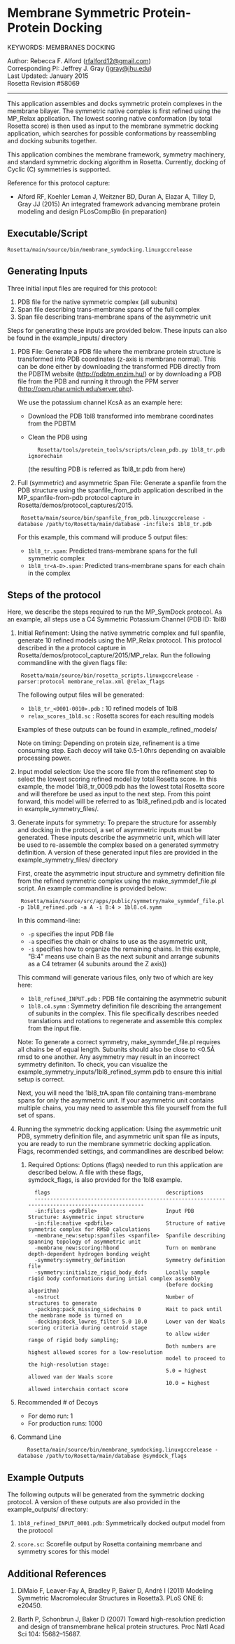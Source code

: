 Membrane Symmetric Protein-Protein Docking
==========================================

KEYWORDS: MEMBRANES DOCKING

Author: Rebecca F. Alford (rfalford12@gmail.com)  
Corresponding PI: Jeffrey J. Gray (jgray@jhu.edu)  
Last Updated: January 2015  
Rosetta Revision #58069 

---

This application assembles and docks symmetric protein complexes in the membrane
bilayer. The symmetric native complex is first refined using the MP_Relax
application. The lowest scoring native conformation (by total Rosetta score) is
then used as input to the membrane symmetric docking application, which searches
for possible conformations by reassembling and docking subunits together. 

This application combines the membrane framework, symmetry machinery, and standard
symmetric docking algorithm in Rosetta. Currently, docking of Cyclic (C) symmetries is
supported. 

Reference for this protocol capture:
* Alford RF, Koehler Leman J, Weitzner BD, Duran A, Elazar A, Tilley D, Gray JJ 
  (2015) An integrated framework advancing membrane protein modeling and design 
  PLosCompBio (in preparation) 

## Executable/Script ##

    Rosetta/main/source/bin/membrane_symdocking.linuxgccrelease

## Generating Inputs ##

Three initial input files are required for this protocol: 

1. PDB file for the native symmetric complex (all subunits)
2. Span file describing trans-membrane spans of the full complex
3. Span file describing trans-membrane spans of the asymmetric unit

Steps for generating these inputs are provided below. These inputs can also be found 
in the example_inputs/ directory

1. PDB File: Generate a PDB file where the membrane protein structure is transformed 
   into PDB coordinates (z-axis is membrane normal). This can be done 
   either by downloading the transformed PDB directly from the PDBTM website 
   (http://pdbtm.enzim.hu/) or by downloading a PDB file from the PDB and running
   it through the PPM server (http://opm.phar.umich.edu/server.php).

   We use the potassium channel KcsA as an example here: 
   * Download the PDB 1bl8 transformed into membrane coordinates from the PDBTM
   * Clean the PDB using 

            Rosetta/tools/protein_tools/scripts/clean_pdb.py 1bl8_tr.pdb ignorechain

     (the resulting PDB is referred as 1bl8_tr.pdb from here)

2. Full (symmetric) and asymmetric Span File: Generate a spanfile from the PDB structure using
   the spanfile_from_pdb application described in the MP_spanfile-from-pdb protocol
   capture in Rosetta/demos/protocol_captures/2015. 

        Rosetta/main/source/bin/spanfile_from_pdb.linuxgccrelease -database /path/to/Rosetta/main/database -in:file:s 1bl8_tr.pdb

   For this example, this command will produce 5 output files: 
   * `1bl8_tr.span`: Predicted trans-membrane spans for the full symmetric complex
   * `1bl8_tr<A-D>.span`: Predicted trans-membrane spans for each chain in the complex

## Steps of the protocol ##

Here, we describe the steps required to run the MP_SymDock protocol. As an example, all steps 
use a C4 Symmetric Potassium Channel (PDB ID: 1bl8) 

1. Initial Refinement: Using the native symmetric complex and full spanfile, generate 
   10 refined models using the MP_Relax protocol. This protocol described in the 
   a protocol capture in Rosetta/demos/protocol_capture/2015/MP_relax. Run the following
   commandline with the given flags file: 

        Rosetta/main/source/bin/rosetta_scripts.linuxgccrelease -parser:protocol membrane_relax.xml @relax_flags

   The following output files will be generated: 
   * `1bl8_tr_<0001-0010>.pdb`    : 10 refined models of 1bl8
   * `relax_scores_1bl8.sc`       : Rosetta scores for each resulting models

   Examples of these outputs can be found in example_refined_models/

   Note on timing: Depending on protein size, refinement is a time consuming step. 
   Each decoy will take 0.5-1.0hrs depending on avaialble processing power. 

2. Input model selection: Use the score file from the refinement step to select the lowest scoring
   refined model by total Rosetta score. In this example, the model 1bl8_tr_0009.pdb has the lowest
   total Rosetta score and will therefore be used as input to the next step. From this point forward, 
   this model will be referred to as 1bl8_refined.pdb and is located in example_symmetry_files/. 

3. Generate inputs for symmetry: To prepare the structure for assembly and docking in the protocol, 
   a set of asymmetric inputs must be generated. These inputs describe the asymmetric unit, which will 
   later be used to re-assemble the complex based on a generated symmetry definition. A version of these
   generated input files are provided in the example_symmetry_files/ directory

   First, create the asymmetric input structure and symmetry definition file from the refined symmetric
   complex using the make_symmdef_file.pl script. An example commandline is provided below: 

        Rosetta/main/source/src/apps/public/symmetry/make_symmdef_file.pl -p 1bl8_refined.pdb -a A -i B:4 > 1bl8.c4.symm

   In this command-line: 
   * `-p` specifies the input PDB file
   * `-a` specifies the chain or chains to use as the asymmetric unit, 
   * `-i` specifies how to organize the remaining chains. In this example, 
     "B:4" means use chain B as the next subunit and arrange subunits as a C4 
     tetramer (4 subunits around the Z axis))

   This command will generate various files, only two of which are key here: 
   * `1bl8_refined_INPUT.pdb`  : PDB file containing the asymmetric subunit
   * `1bl8.c4.symm`            : Symmetry definition file describing the 
     arrangement of subunits in the complex. This file specifically describes 
     needed translations and rotations to regenerate and assemble this complex 
     from the input file. 

   Note: To generate a correct symmetry, make_symmdef_file.pl requires all chains be of equal length. Subunits
   should also be close to <0.5Å rmsd to one another. Any asymmetry may result in an incorrect symmetry definiton. 
   To check, you can visualize the example_symmetry_inputs/1bl8_refined_symm.pdb to ensure this initial setup is 
   correct. 

   Next, you will need the 1bl8_trA.span file containing trans-membrane spans for only the asymmetric unit. 
   If your asymmetric unit contains multiple chains, you may need to assemble this file yourself from the full set
   of spans. 

4. Running the symmetric docking application: Using the asymmetric unit PDB, symmetry definition file, 
   and asymmetric unit span file as inputs, you are ready to run the membrane symmetric docking application. 
   Flags, recommended settings, and commandlines are described below: 

   1. Required Options: Options (flags) needed to run this application are described below. A file with these flags,   
      symdock_flags, is also provided for the 1bl8 example. 

            flags                                     descriptions
            --------------------------------------------------------------------------------------------------
            -in:file:s <pdbfile>                      Input PDB Structure: Asymmetric input structure
            -in:file:native <pdbfile>                 Structure of native symmetric complex for RMSD calculations
            -membrane_new:setup:spanfiles <spanfile>  Spanfile describing spanning topology of asymmetric unit
            -membrane_new:scoring:hbond               Turn on membrane depth-dependent hydrogen bonding weight
            -symmetry:symmetry_definition             Symmetry definition file
            -symmetry:initialize_rigid_body_dofs      Locally sample rigid body conformations during intial complex assembly
                                                      (before docking algorithm)
            -nstruct                                  Number of structures to generate
            -packing:pack_missing_sidechains 0        Wait to pack until the membrane mode is turned on
            -docking:dock_lowres_filter 5.0 10.0      Lower van der Waals scoring criteria during centroid stage
                                                      to allow wider range of rigid body sampling;
                                                      Both numbers are highest allowed scores for a low-resolution
                                                      model to proceed to the high-resolution stage:
                                                      5.0 = highest allowed van der Waals score
                                                      10.0 = highest allowed interchain contact score

  2. Recommended # of Decoys
     * For demo run: 1
     * For production runs: 1000

  3. Command Line

            Rosetta/main/source/bin/membrane_symdocking.linuxgccrelease -database /path/to/Rosetta/main/database @symdock_flags 

## Example Outputs ##
The following outputs will be generated from the symmetric docking protocol. A 
version of these outputs are also provided in the example_outputs/ directory: 

1. `1bl8_refined_INPUT_0001.pdb`: Symmetrically docked output model from the 
   protocol

2. `score.sc`: Scorefile output by Rosetta containing memrbane and symmetry 
   scores for this model

## Additional References ##
1. DiMaio F, Leaver-Fay A, Bradley P, Baker D, André I (2011) Modeling Symmetric Macromolecular 
  Structures in Rosetta3. PLoS ONE 6: e20450. 

2. Barth P, Schonbrun J, Baker D (2007) Toward high-resolution prediction and design of 
  transmembrane helical protein structures. Proc Natl Acad Sci 104: 15682–15687. 

